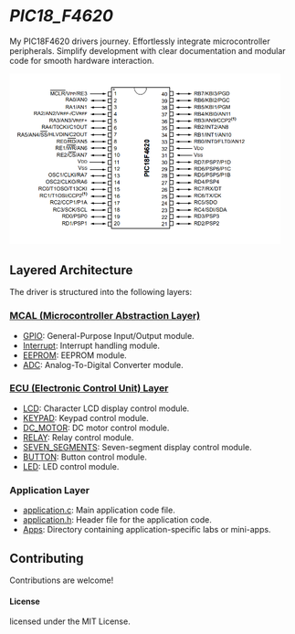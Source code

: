 # *PIC18_F4620*
My PIC18F4620 drivers journey. Effortlessly integrate microcontroller peripherals. Simplify development with clear documentation and modular code for smooth hardware interaction.

<div style="text-align: right; padding-right: 30px;">
  <img src="Apps/Supplementary/PinDiagram.png" alt="Pin Diagram" width="600">
</div>

## Layered Architecture
The driver is structured into the following layers:

### [MCAL (Microcontroller Abstraction Layer)](MCAL/)
- [GPIO](MCAL/GPIO/): General-Purpose Input/Output module.
- [Interrupt](MCAL/Interrupt/): Interrupt handling module.
- [EEPROM](MCAL/EEPROM): EEPROM module.
- [ADC](MCAL/ADC): Analog-To-Digital Converter module.

### [ECU (Electronic Control Unit) Layer](ECU/)
- [LCD](ECU/LCD/): Character LCD display control module.
- [KEYPAD](ECU/KEYPAD/): Keypad control module.
- [DC_MOTOR](ECU/DC_MOTOR/): DC motor control module.
- [RELAY](ECU/RELAY/): Relay control module.
- [SEVEN_SEGMENTS](ECU/SEVEN_SEGMENTS/): Seven-segment display control module.
- [BUTTON](ECU/BUTTON/): Button control module.
- [LED](ECU/LED/): LED control module.

### Application Layer
- [application.c](application.c): Main application code file.
- [application.h](application.h): Header file for the application code.
- [Apps](Apps/): Directory containing application-specific labs or mini-apps.

## Contributing
Contributions are welcome!

#### License
licensed under the MIT License.


